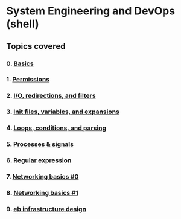 # System Engineering and DevOps (shell)

## Topics covered
### 0. [Basics](https://github.com/KarenNgugi/alx-system_engineering-devops/tree/main/0x00-shell_basics)
### 1. [Permissions](https://github.com/KarenNgugi/alx-system_engineering-devops/tree/main/0x01-shell_permissions)
### 2. [I/O, redirections, and filters](https://github.com/KarenNgugi/alx-system_engineering-devops/tree/main/0x02-shell_redirections)
### 3. [Init files, variables, and expansions](https://github.com/KarenNgugi/alx-system_engineering-devops/tree/main/0x03-shell_variables_expansions)
### 4. [Loops, conditions, and parsing](https://github.com/KarenNgugi/alx-system_engineering-devops/tree/main/0x04-loops_conditions_and_parsing)
### 5. [Processes & signals](https://github.com/KarenNgugi/alx-system_engineering-devops/tree/main/0x05-processes_and_signals)
### 6. [Regular expression](https://github.com/KarenNgugi/alx-system_engineering-devops/tree/main/0x06-regular_expressions)
### 7. [Networking basics #0](https://github.com/KarenNgugi/alx-system_engineering-devops/tree/main/0x07-networking_basics)
### 8. [Networking basics #1](https://github.com/KarenNgugi/alx-system_engineering-devops/tree/main/0x08-networking_basics_2)
### 9. [eb infrastructure design](https://github.com/KarenNgugi/alx-system_engineering-devops/tree/main/0x09-web_infrastructure_design)
